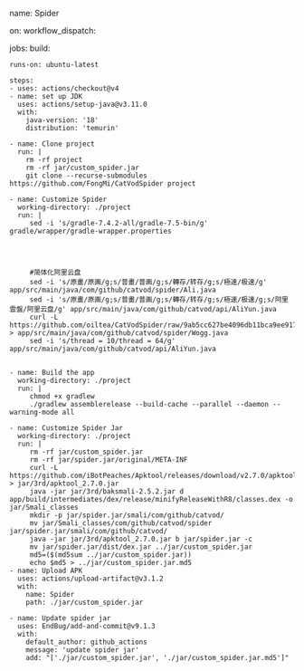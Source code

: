 name: Spider

on:
  workflow_dispatch:

jobs:
  build:

    runs-on: ubuntu-latest

    steps:
    - uses: actions/checkout@v4
    - name: set up JDK
      uses: actions/setup-java@v3.11.0
      with:
        java-version: '18'
        distribution: 'temurin'
        
    - name: Clone project
      run: |
        rm -rf project
        rm -rf jar/custom_spider.jar
        git clone --recurse-submodules https://github.com/FongMi/CatVodSpider project
      
    - name: Customize Spider
      working-directory: ./project
      run: |
         sed -i 's/gradle-7.4.2-all/gradle-7.5-bin/g' gradle/wrapper/gradle-wrapper.properties
         
        
         
         
         #简体化阿里云盘
         sed -i 's/原畫/原画/g;s/普畫/普画/g;s/轉存/转存/g;s/極速/极速/g' app/src/main/java/com/github/catvod/spider/Ali.java
         sed -i 's/原畫/原画/g;s/普畫/普画/g;s/轉存/转存/g;s/極速/极速/g;s/阿里雲盤/阿里云盘/g' app/src/main/java/com/github/catvod/api/AliYun.java
         curl -L https://github.com/oiltea/CatVodSpider/raw/9ab5cc627be4096db11bca9ee9177c13014ddadd/app/src/main/java/com/github/catvod/spider/Wogg.java > app/src/main/java/com/github/catvod/spider/Wogg.java
         sed -i 's/thread = 10/thread = 64/g' app/src/main/java/com/github/catvod/api/AliYun.java


    - name: Build the app
      working-directory: ./project
      run: |        
         chmod +x gradlew
         ./gradlew assemblerelease --build-cache --parallel --daemon --warning-mode all
         
    - name: Customize Spider Jar
      working-directory: ./project
      run: |        
         rm -rf jar/custom_spider.jar
         rm -rf jar/spider.jar/original/META-INF
         curl -L https://github.com/iBotPeaches/Apktool/releases/download/v2.7.0/apktool_2.7.0.jar > jar/3rd/apktool_2.7.0.jar
         java -jar jar/3rd/baksmali-2.5.2.jar d app/build/intermediates/dex/release/minifyReleaseWithR8/classes.dex -o jar/Smali_classes
         mkdir -p jar/spider.jar/smali/com/github/catvod/
         mv jar/Smali_classes/com/github/catvod/spider jar/spider.jar/smali/com/github/catvod/         
         java -jar jar/3rd/apktool_2.7.0.jar b jar/spider.jar -c
         mv jar/spider.jar/dist/dex.jar ../jar/custom_spider.jar
         md5=($(md5sum ../jar/custom_spider.jar))
         echo $md5 > ../jar/custom_spider.jar.md5
    - name: Upload APK
      uses: actions/upload-artifact@v3.1.2
      with:
        name: Spider
        path: ./jar/custom_spider.jar

    - name: Update spider jar      
      uses: EndBug/add-and-commit@v9.1.3
      with:
        default_author: github_actions
        message: 'update spider jar'
        add: "['./jar/custom_spider.jar', './jar/custom_spider.jar.md5']"        
